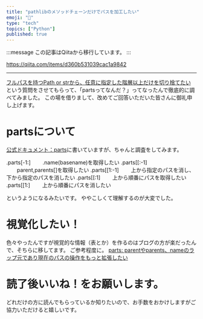 ```yaml
---
title: "pathlibのメソッドチェーンだけでパスを加工したい"
emoji: "📝"
type: "tech"
topics: ["Python"]
published: true
---
```


:::message
この記事はQiitaから移行しています。
:::

https://qiita.com/items/d360b531039cac1a9842

---

<a href="https://teratail.com/questions/141682">フルパスを持つPath or strから、任意に指定した階層以上だけを切り捨てたい</a>
という質問をさせてもらって、「partsってなんだ？」ってなったんで徹底的に調べてみました。
この場を借りまして、改めてご回答いただいた皆さんに御礼申し上げます。

# partsについて
<a href="https://docs.python.jp/3/library/pathlib.html#accessing-individual-parts">公式ドキュメント：parts</a>に書いていますが、ちゃんと調査をしてみます。

.parts[-1:]
　　.name(basename)を取得したい
.parts[[:-1]
　　parent,parents[]を取得したい
.parts[[1:-1]
　　上から指定のパスを消し、下から指定のパスを消したい
.parts[[:1]
　　上から順番にパスを取得したい
.parts[[1:]
　　上から順番にパスを消したい

というようになるみたいです。
ややこしくて理解するのが大変でした。

# 視覚化したい！
色々やったんですが視覚的な情報（表とか）を作るのはブログの方が楽だったんで、そちらに移してます。
ご参考程度に。
<a href="https://nomuraya.work/develop/037">parts: parentやparents、nameのラップ元であり現在のパスの操作をもっと拡張したい</a>

# 読了後いいね！をお願いします。
どれだけの方に読んでもらっているか知りたいので、お手数をおかけしますがご協力いただけると嬉しいです。

